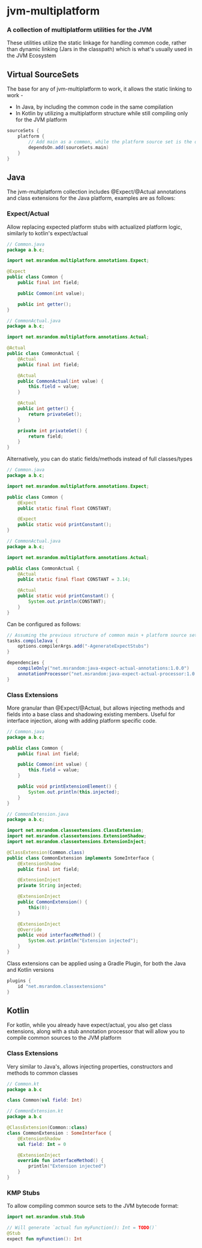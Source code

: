 # jvm-multiplatform
### A collection of multiplatform utilities for the JVM

These utilities utilize the static linkage for handling common code, rather than dynamic linking (Jars in the classpath) which is what's usually used in the JVM Ecosystem

## Virtual SourceSets
The base for any of jvm-multiplatform to work, it allows the static linking to work -
- In Java, by including the common code in the same compilation
- In Kotlin by utilizing a multiplatform structure while still compiling only for the JVM platform

```groovy
sourceSets {
    platform {
        // Add main as a common, while the platform source set is the one expected to be runnable
        dependsOn.add(sourceSets.main)
    }
}
```

## Java
The jvm-multiplatform collection includes @Expect/@Actual annotations and class extensions for the Java platform, examples are as follows:

### Expect/Actual
Allow replacing expected platform stubs with actualized platform logic, similarly to kotlin's expect/actual

```java
// Common.java
package a.b.c;

import net.msrandom.multiplatform.annotations.Expect;

@Expect
public class Common {
    public final int field;

    public Common(int value);

    public int getter();
}
```

```java
// CommonActual.java
package a.b.c;

import net.msrandom.multiplatform.annotations.Actual;

@Actual
public class CommonActual {
    @Actual
    public final int field;

    @Actual
    public CommonActual(int value) {
        this.field = value;
    }

    @Actual
    public int getter() {
        return privateGet();
    }

    private int privateGet() {
        return field;
    }
}
```

Alternatively, you can do static fields/methods instead of full classes/types
```java
// Common.java
package a.b.c;

import net.msrandom.multiplatform.annotations.Expect;

public class Common {
    @Expect
    public static final float CONSTANT;

    @Expect
    public static void printConstant();
}
```

```java
// CommonActual.java
package a.b.c;

import net.msrandom.multiplatform.annotations.Actual;

public class CommonActual {
    @Actual
    public static final float CONSTANT = 3.14;

    @Actual
    public static void printConstant() {
        System.out.println(CONSTANT);
    }
}
```

Can be configured as follows:
```groovy
// Assuming the previous structure of common main + platform source set
tasks.compileJava {
    options.compilerArgs.add("-AgenerateExpectStubs")
}

dependencies {
    compileOnly("net.msrandom:java-expect-actual-annotations:1.0.0")
    annotationProcessor("net.msrandom:java-expect-actual-processor:1.0.8")
}
```

### Class Extensions
More granular than @Expect/@Actual, but allows injecting methods and fields into a base class and shadowing existing members. Useful for interface injection, along with adding platform specific code.

```java
// Common.java
package a.b.c;

public class Common {
    public final int field;

    public Common(int value) {
        this.field = value;
    }

    public void printExtensionElement() {
        System.out.println(this.injected);
    }
}
```

```java
// CommonExtension.java
package a.b.c;

import net.msrandom.classextensions.ClassExtension;
import net.msrandom.classextensions.ExtensionShadow;
import net.msrandom.classextensions.ExtensionInject;

@ClassExtension(Common.class)
public class CommonExtension implements SomeInterface {
    @ExtensionShadow
    public final int field;

    @ExtensionInject
    private String injected;

    @ExtensionInject
    public CommonExtension() {
        this(0);
    }

    @ExtensionInject
    @Override
    public void interfaceMethod() {
        System.out.println("Extension injected");
    }
}
```

Class extensions can be applied using a Gradle Plugin, for both the Java and Kotlin versions
```groovy
plugins {
    id "net.msrandom.classextensions"
}
```

## Kotlin
For kotlin, while you already have expect/actual, you also get class extensions, along with a stub annotation processor that will allow you to compile common sources to the JVM platform

### Class Extensions
Very similar to Java's, allows injecting properties, constructors and methods to common classes

```kotlin
// Common.kt
package a.b.c

class Common(val field: Int)
```

```kotlin
// CommonExtension.kt
package a.b.c

@ClassExtension(Common::class)
class CommonExtension : SomeInterface {
    @ExtensionShadow
    val field: Int = 0

    @ExtensionInject
    override fun interfaceMethod() {
        println("Extension injected")
    }
}
```

### KMP Stubs
To allow compiling common source sets to the JVM bytecode format:

```kotlin
import net.msrandom.stub.Stub

// Will generate `actual fun myFunction(): Int = TODO()`
@Stub
expect fun myFunction(): Int
```
